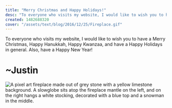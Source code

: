 ```yaml
---
title: "Merry Christmas and Happy Holidays!"
desc: "To everyone who visits my website, I would like to wish you to have a Merry Christmas, Happy Hanukkah, Happy Kwanzaa, and have a Happy Holidays in general. Also, have a Happy New Year!"
created: 1482688320
cover: "/assets/text/blog/2016/12/25/Fireplace.gif"
---
```


To everyone who visits my website, I would like to wish you to have a Merry Christmas, Happy Hanukkah, Happy Kwanzaa, and have a Happy Holidays in general. Also, have a Happy New Year!

# ~Justin

![A pixel art fireplace made out of grey stone with a yellow limestone background. A slowglobe sits atop the fireplace mantle on the left, and on the right hangs a white stocking, decorated with a blue top and a snowman in the middle.](/assets/text/blog/2016/12/25/Fireplace.gif)
